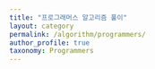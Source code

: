 ```yaml
---
title: "프로그래머스 알고리즘 풀이"
layout: category
permalink: /algorithm/programmers/
author_profile: true
taxonomy: Programmers
---
```

